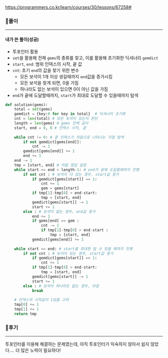 https://programmers.co.kr/learn/courses/30/lessons/67258#



### 📌풀이

----

#### 내가 쓴 풀이(성공)

- 투포인터 활용
- `set`을 활용해 전체 `gems`의 종류를 찾고, 이를 활용해 초기화한 딕셔너리 `gemdict`
- `start`, `end`: 범위 인덱스의 시작, 끝 값
- `cnt`: 초기 `end`의 값을 찾기 위한 변수
  - 모든 보석이 1개 이상 생길때까지 `end`값을 증가시킴
  - 모든 보석을 찾게 되면,  0을 가짐
  - 하나라도 없는 보석이 있으면 0이 아닌 값을 가짐
- `end`가 끝에 도달할때까지, `start`가 최대로 도달할 수 있을때까지 탐색

```python
def solution(gems):
    total = set(gems)
    gemdict = {key:0 for key in total}  # 딕셔너리 초기화
    cnt = len(total) # 모든 보석이 있는지 판단
    length = len(gems) # gems 전체 길이
    start, end = 0, 0 # 인덱스 시작, 끝
    
    while cnt != 0: # 끝 인덱스가 처음으로 나타나는 지점 탐색
        if not gemdict[gems[end]]:
            cnt -= 1
        gemdict[gems[end]] += 1    
        end += 1
    end -= 1
    tmp = [start, end] # 처음 정답 설정
    while start <= end < length-1: # end가 끝에 도달할때까지 진행
        if not cnt : # 보석이 다 있는 경우, start값 증가
            if gemdict[gems[start]] == 1:
                cnt += 1
                gem = gems[start]
            if tmp[1]-tmp[0] > end-start:
                tmp = [start, end]
            gemdict[gems[start]] -= 1
            start += 1
        else : # 보석이 없는 경우, end값 증가
            end += 1
            if gems[end] == gem :
                cnt -= 1
                if tmp[1]-tmp[0] > end-start :
                    tmp = [start, end]
            gemdict[gems[end]] += 1
    
    while start <= end: # start를 최대한 밀 수 있을 때까지 진행
        if not cnt : # 보석이 있는 경우, start값 증가
            if gemdict[gems[start]] == 1:
                cnt += 1
            if tmp[1]-tmp[0] > end-start:
                tmp = [start, end]
            gemdict[gems[start]] -= 1
            start += 1
        else : # 보석이 하나라도 없는 경우, 마침
            break
    
    # 인덱스의 시작값이 1임을 고려
    tmp[0] += 1
    tmp[1] += 1
    return tmp
```





### 📌후기

------

투포인터를 이용해 해결하는 문제였는데, 아직 투포인터가 익숙하지 않아서 쉽지 않았다.... 더 많은 노력이 필요하다!